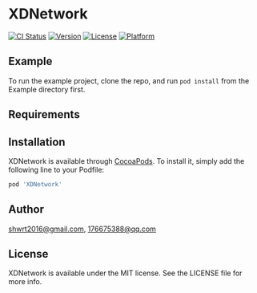 # XDNetwork

[![CI Status](https://img.shields.io/travis/shwrt2016@gmail.com/XDNetwork.svg?style=flat)](https://travis-ci.org/shwrt2016@gmail.com/XDNetwork)
[![Version](https://img.shields.io/cocoapods/v/XDNetwork.svg?style=flat)](https://cocoapods.org/pods/XDNetwork)
[![License](https://img.shields.io/cocoapods/l/XDNetwork.svg?style=flat)](https://cocoapods.org/pods/XDNetwork)
[![Platform](https://img.shields.io/cocoapods/p/XDNetwork.svg?style=flat)](https://cocoapods.org/pods/XDNetwork)

## Example

To run the example project, clone the repo, and run `pod install` from the Example directory first.

## Requirements

## Installation

XDNetwork is available through [CocoaPods](https://cocoapods.org). To install
it, simply add the following line to your Podfile:

```ruby
pod 'XDNetwork'
```

## Author

shwrt2016@gmail.com, 176675388@qq.com

## License

XDNetwork is available under the MIT license. See the LICENSE file for more info.
